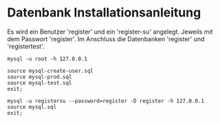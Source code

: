 # Datenbank Installationsanleitung

Es wird ein Benutzer 'register' und ein 'register-su' angelegt. Jeweils mit dem
Passwort 'register'. Im Anschluss die Datenbanken 'register' und 'registertest'.

```
mysql -u root -h 127.0.0.1

source mysql-create-user.sql
source mysql-prod.sql
source mysql-test.sql
exit;
```

```
mysql -u registersu --password=register -D register -h 127.0.0.1
source mysql.sql
exit;
```


